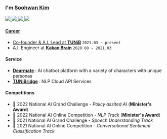 ### I'm [Soohwan Kim](https://sooftware.io/resume)  

<a href="https://www.facebook.com/sooftware95/"><img src="https://img.shields.io/badge/facebook-000000?&logo=facebook&logoColor=white">
<a href="https://www.linkedin.com/in/Soo-hwan/"><img src="https://img.shields.io/badge/linkedin-000000?&logo=linkedin&logoColor=white">
<a href="https://sooftware.io"><img src="https://img.shields.io/badge/blog-000000?&logo=bloglovin&logoColor=white">
<a href="https://sooftware.io/resume"><img src="https://img.shields.io/badge/résumé-000000?&logo=awesomelists&logoColor=white">
  
#### Career

- Co-founder & A.I. Lead at [**TUNiB**](https://www.tunib.ai/) `2021.03 ~ present`
- A.I. Engineer at [**Kakao Brain**](https://www.kakaobrain.com/) `2020.08 ~ 2021.03`

#### Service

- [**Dearmate**](https://dearmate.ai/) : AI chatbot platform with a variety of characters with unique personas
- [**TUNiBridge**](https://tunibridge.ai/) : NLP Cloud API Services

#### Competitions

- 🥉 2022 National AI Grand Challenge - *Policy assited AI* (**Minister's Award**)
- 🥇 2022 National AI Online Competition - *NLP Track* (**Minister's Award**)
- 🥉 2021 National AI Grand Challenge - *Speech Understanding Track*
- 🥇 2021 National AI Online Competition - *Conversational Sentiment Classification Track*
